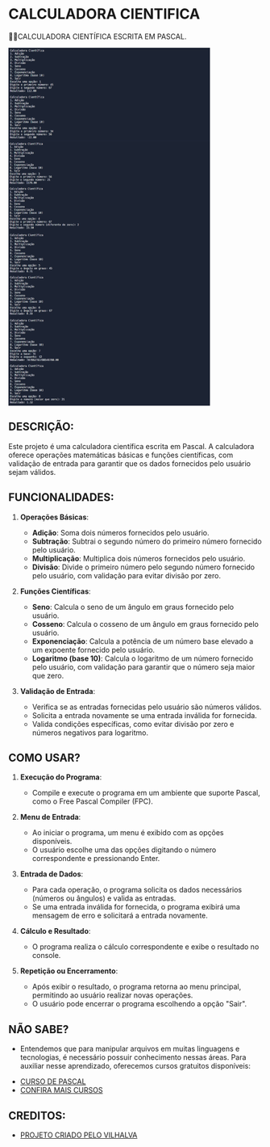 # CALCULADORA CIENTIFICA
👨‍🏫CALCULADORA CIENTÍFICA ESCRITA EM PASCAL.

<img src="./IMAGENS/FOTO_1.png" align="center" width="400"> <br>
<img src="./IMAGENS/FOTO_2.png" align="center" width="400"> <br>
<img src="./IMAGENS/FOTO_3.png" align="center" width="400"> <br>
<img src="./IMAGENS/FOTO_4.png" align="center" width="400"> <br>

## DESCRIÇÃO:
Este projeto é uma calculadora científica escrita em Pascal. A calculadora oferece operações matemáticas básicas e funções científicas, com validação de entrada para garantir que os dados fornecidos pelo usuário sejam válidos.

## FUNCIONALIDADES:
1. **Operações Básicas**:
   - **Adição**: Soma dois números fornecidos pelo usuário.
   - **Subtração**: Subtrai o segundo número do primeiro número fornecido pelo usuário.
   - **Multiplicação**: Multiplica dois números fornecidos pelo usuário.
   - **Divisão**: Divide o primeiro número pelo segundo número fornecido pelo usuário, com validação para evitar divisão por zero.

2. **Funções Científicas**:
   - **Seno**: Calcula o seno de um ângulo em graus fornecido pelo usuário.
   - **Cosseno**: Calcula o cosseno de um ângulo em graus fornecido pelo usuário.
   - **Exponenciação**: Calcula a potência de um número base elevado a um expoente fornecido pelo usuário.
   - **Logaritmo (base 10)**: Calcula o logaritmo de um número fornecido pelo usuário, com validação para garantir que o número seja maior que zero.

3. **Validação de Entrada**:
   - Verifica se as entradas fornecidas pelo usuário são números válidos.
   - Solicita a entrada novamente se uma entrada inválida for fornecida.
   - Valida condições específicas, como evitar divisão por zero e números negativos para logaritmo.

## COMO USAR?
1. **Execução do Programa**:
   - Compile e execute o programa em um ambiente que suporte Pascal, como o Free Pascal Compiler (FPC).

2. **Menu de Entrada**:
   - Ao iniciar o programa, um menu é exibido com as opções disponíveis.
   - O usuário escolhe uma das opções digitando o número correspondente e pressionando Enter.

3. **Entrada de Dados**:
   - Para cada operação, o programa solicita os dados necessários (números ou ângulos) e valida as entradas.
   - Se uma entrada inválida for fornecida, o programa exibirá uma mensagem de erro e solicitará a entrada novamente.

4. **Cálculo e Resultado**:
   - O programa realiza o cálculo correspondente e exibe o resultado no console.

5. **Repetição ou Encerramento**:
   - Após exibir o resultado, o programa retorna ao menu principal, permitindo ao usuário realizar novas operações.
   - O usuário pode encerrar o programa escolhendo a opção "Sair".

## NÃO SABE?
- Entendemos que para manipular arquivos em muitas linguagens e tecnologias, é necessário possuir conhecimento nessas áreas. Para auxiliar nesse aprendizado, oferecemos cursos gratuitos disponíveis:
* [CURSO DE PASCAL](https://github.com/VILHALVA/CURSO-DE-PASCAL)
* [CONFIRA MAIS CURSOS](https://github.com/VILHALVA?tab=repositories&q=+topic:CURSO)

## CREDITOS:
- [PROJETO CRIADO PELO VILHALVA](https://github.com/VILHALVA)


